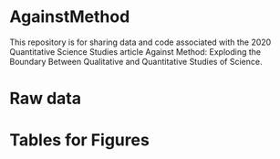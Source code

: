 # AgainstMethod
This repository is for sharing data and code associated with the 2020 Quantitative Science Studies article Against Method: Exploding the Boundary Between Qualitative and Quantitative Studies of Science.

# Raw data


# Tables for Figures 

